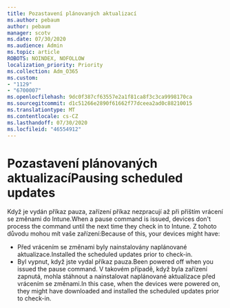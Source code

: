```yaml
---
title: Pozastavení plánovaných aktualizací
ms.author: pebaum
author: pebaum
manager: scotv
ms.date: 07/30/2020
ms.audience: Admin
ms.topic: article
ROBOTS: NOINDEX, NOFOLLOW
localization_priority: Priority
ms.collection: Adm_O365
ms.custom:
- "1129"
- "6700007"
ms.openlocfilehash: 9dc0f387cf63557e2a1f81ca8f3c3ca9998170ca
ms.sourcegitcommit: d1c51266e2890f61662f77dceea2ad0c88210015
ms.translationtype: MT
ms.contentlocale: cs-CZ
ms.lasthandoff: 07/30/2020
ms.locfileid: "46554912"
---
```

# <a name="pausing-scheduled-updates"></a><span data-ttu-id="346b7-102">Pozastavení plánovaných aktualizací</span><span class="sxs-lookup"><span data-stu-id="346b7-102">Pausing scheduled updates</span></span>

<span data-ttu-id="346b7-103">Když je vydán příkaz pauza, zařízení příkaz nezpracují až při příštím vrácení se změnami do Intune.</span><span class="sxs-lookup"><span data-stu-id="346b7-103">When a pause command is issued, devices don't process the command until the next time they check in to Intune.</span></span> <span data-ttu-id="346b7-104">Z tohoto důvodu mohou mít vaše zařízení:</span><span class="sxs-lookup"><span data-stu-id="346b7-104">Because of this, your devices might have:</span></span>

- <span data-ttu-id="346b7-105">Před vrácením se změnami byly nainstalovány naplánované aktualizace.</span><span class="sxs-lookup"><span data-stu-id="346b7-105">Installed the scheduled updates prior to check-in.</span></span>
- <span data-ttu-id="346b7-106">Byl vypnut, když jste vydal příkaz pauza.</span><span class="sxs-lookup"><span data-stu-id="346b7-106">Been powered off when you issued the pause command.</span></span> <span data-ttu-id="346b7-107">V takovém případě, když byla zařízení zapnutá, mohla stáhnout a nainstalovat naplánované aktualizace před vrácením se změnami.</span><span class="sxs-lookup"><span data-stu-id="346b7-107">In this case, when the devices were powered on, they might have downloaded and installed the scheduled updates prior to check-in.</span></span>
